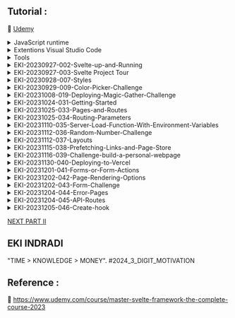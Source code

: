 ## Tutorial : 

:link: [Udemy](https://www.udemy.com/course/master-svelte-framework-the-complete-course-2023)

<details>
  <summary>JavaScript runtime</summary>

1. [NodeJs](https://nodejs.org/en) or [Multi Nodejs / Nvm Windows](https://github.com/EKI-INDRADI/install-multi-nodejs-version-windows) or [Multi Nodejs / Nvm Linux](https://github.com/EKI-INDRADI/install-multi-nodejs-version-linux)

</details>

<details>
  <summary>Extentions Visual Studio Code</summary>
  
1. [Svelte for VS Code](https://marketplace.visualstudio.com/items?itemName=svelte.svelte-vscode)

2. [ESLint](https://marketplace.visualstudio.com/items?itemName=dbaeumer.vscode-eslint)

3. [Prettier - Code formatter](https://marketplace.visualstudio.com/items?itemName=esbenp.prettier-vscode)

4. [indent-rainbow](https://marketplace.visualstudio.com/items?itemName=oderwat.indent-rainbow)

</details>

<details>
  <summary>Tools</summary>

1. [Svelte Society Tools](https://sveltesociety.dev/tools)

2. [REPL (WEB SVELTE CODE)](https://svelte.dev/repl/hello-world?version=3.50.1)

3. [Allow CORS: Access-Control-Allow-Origin](https://chrome.google.com/webstore/detail/allow-cors-access-control/lhobafahddgcelffkeicbaginigeejlf/related)

</details>



<details>
  <summary>EKI-20230927-002-Svelte-up-and-Running</summary>

```sh

npm init vite@latest

Project Name : demo
Select a framework : Svelte
Select a variant : JavaScript


  cd demo     
  npm install 
  npm run dev

```

</details>


<details>
  <summary>EKI-20230927-003-Svelte Project Tour</summary>

```sh
./package.json

  "scripts": {
    "dev": "vite",                 ---> npm run dev (run from code)
    "build": "vite build",         ---> npm run build (build code to production ./dist) 
    "preview": "vite preview"      ---> npm run preview (preview production ./dist)
  },

```

</details>

<details>
  <summary>EKI-20230928-007-Styles</summary>

```svelte

<style>
  h1 {
    color : red;
  }

  h2 {
    color : blue;
  }

  /* 
  
  include <Fun /> (not recomended) 
  
  :global(h2) {
    color : blue;
  } 

  recomended 
  create ./src/global.css
  update ./src/main.js

  
  */

</style>


```

</details>

<details>
  <summary>EKI-20230929-009-Color-Picker-Challenge</summary>


```sh

  https://milligram.io/#getting-started

  update ./index.html
  update ./src/App.svelte

```

index.html

```html
  <head>
    
    <!-- Google Fonts -->
    <link
      rel="stylesheet"
      href="https://fonts.googleapis.com/css?family=Roboto:300,300italic,700,700italic"
    />

    <!-- CSS Reset -->
    <link
      rel="stylesheet"
      href="https://cdnjs.cloudflare.com/ajax/libs/normalize/8.0.1/normalize.css"
    />

    <!-- Milligram CSS -->
    <link
      rel="stylesheet"
      href="https://cdnjs.cloudflare.com/ajax/libs/milligram/1.4.1/milligram.css"
    />

  </head>

  <body>
    <!-- <div id="app"></div> -->
    <div class="container" id="app"></div>
    <script type="module" src="/src/main.js"></script>
  </body>

```

</details>

<details>
  <summary>EKI-20231008-019-Deploying-Magic-Gather-Challenge</summary>

```sh

source : ./mtg-counter

github public : https://github.com/EKI-INDRADI/mtg-counter-deploy

server : https://vercel.com

deploy :

- https://mtg-counter-deploy.vercel.app/ 

- https://mtg-counter-deploy-m65aoeg47-eki-indradis-projects.vercel.app/

- https://mtg-counter-deploy-git-main-eki-indradis-projects.vercel.app/


```

</details>


<details>
  <summary>EKI-20231024-031-Getting-Started</summary>

```sh

npm create svelte@latest intro-site

Which Svelte app template?
- Skeleton project


Select Additional options ( user arrow keys/space bar)

Add Type checking with TypeScript?
- Yes, using Javascript with JSDoc comments

Add ESLint for code linting?
- No

Add pretier for code formatting?
- Yes

Add Playwright for browser testing?
- No

Add Vitest for unit testing?
- No


--

cd intro-site

npm install

npm run dev -- --open  (for auto open default browser & auto open page http://localhost:5173)


```

</details>


<details>
  <summary>EKI-20231025-033-Pages-and-Routes</summary>

```sh

http://localhost:5173/about

http://localhost:5173/contact

```

</details>


<details>
  <summary>EKI-20231025-034-Routing-Parameters</summary>

```sh

http://localhost:5173/person/1
http://localhost:5173/color/blue
http://localhost:5173/color/red


```

</details>


<details>
  <summary>EKI-20231110-035-Server-Load-Function-With-Environment-Variables</summary>

```sh

https://polygon.io/dashboard/api-keys
https://polygon.io/docs/stocks


create .env

API_KEY=D4qU8yDgffTwUTztFGmu_745j8xMOfdX
PUBLIC_API_KEY=unujnmsadWHJjkhuasdNMWnuacd_123kjjbasdbhkj
RANDOM_NUMBER=7

https://polygon.io/docs/options/getting-started
http://localhost:5173/stock/O:SPY251219C00650000
http://localhost:5173/stock/O:TSLA230113C00015000


http://localhost:5173/random/7
http://localhost:5173/random/32

```

</details>


<details>
  <summary>EKI-20231112-036-Random-Number-Challenge</summary>

```sh

create .env

RANDOM_NUMBER=7

http://localhost:5173/random/7
http://localhost:5173/random/32

```

</details>


<details>
  <summary>EKI-20231112-037-Layouts</summary>

```sh

create .env

SUPER_SECRET=sshhh!!!

http://localhost:5173/contact
http://localhost:5173/about

```

</details>


<details>
  <summary>EKI-20231115-038-Prefetching-Links-and-Page-Store</summary>

```sh

https://kit.svelte.dev/docs/link-options

data-sveltekit-preload-data

```

```svelte

<nav>
  <li><a data-sveltekit-preload-data href="/">Home</a></li>
	<li><a data-sveltekit-preload-data href="contact">Contact</a></li>
	<li><a data-sveltekit-preload-data href="about">About</a></li>
</nav>



```

data-sveltekit-preload-data = perpindahan routes menjadi lebih cepat memanfaat fungsi cache (tidak reload network)


```sh

https://kit.svelte.dev/docs/modules#$app-stores


```


```svelte

<script>

import { getStores, navigating, page, updated } from '$app/stores';

</script>

```

'$app/stores' = untuk mengeluarkan informasi dari fungsi terkait , ex : digunakan untuk check url path dengan tujuan untuk memvalidasi page layout link active  (brubah warna)


</details>



<details>
  <summary>EKI-20231116-039-Challenge-build-a-personal-webpage</summary>

```sh
https://kit.svelte.dev/

cd eki-rnd-svelte-sveltekit-2023
npm create svelte@latest personal-site

Which Svelte app template?
- Sekelton project

Add type checking with TypeScript?
- Yes, using Javascript with JSDoc comments

Select additional options (use arrow keys/space bar)

│  ◻ Add ESLint for code linting
│  ◼ Add Prettier for code formatting
│  ◻ Add Playwright for browser testing
│  ◻ Add Vitest for unit testing
│  ◻ Try out Svelte 5 beta


cd personal-site
npm install
npm run dev -- --open

```


```sh

https://getbootstrap.com/

cd personal-site
npm i bootstrap@5.3.2 -D


https://getbootstrap.com/docs/5.3/components/navbar/


```


```sh

https://zenquotes.io/
https://docs.zenquotes.io/zenquotes-documentation/
https://zenquotes.io/api/random/[your_key]

```

```sh

https://kit.svelte.dev/docs/modules#$app-stores

```



</details>


<details>
  <summary>EKI-20231130-040-Deploying-to-Vercel</summary>

```sh

source : ./personal-site

github public : https://github.com/EKI-INDRADI/personal-site-deploy

server : https://vercel.com

deploy :

- https://personal-site-deploy.vercel.app/ 

- https://personal-site-deploy-kiri65i85-eki-indradis-projects.vercel.app


```

</details>

<details>
  <summary>EKI-20231201-041-Forms-or-Form-Actions</summary>

```sh
#https://kit.svelte.dev/docs/form-actions


```

</details>


<details>
  <summary>EKI-20231202-042-Page-Rendering-Options</summary>

PRERENDER


mirip seperti constructor pada angular

```ts

// contoh angular :

// eksekusi sebelum ui muncul (PRERENDER)

constructor  { 
// run ...
}

// vs 

// eksekusi setelah ui muncul
ngOnit { 
// run  ..
}

```

perintah prerender pada sveltkit

+page.js
```js
export const prerender = true
```



--

SERVER SIDE VS CLIENT SIDE
```sh
# https://chat.openai.com/

ssr: true/false

Pada SvelteKit, SSR (Server-Side Rendering) dan CSR (Client-Side Rendering) adalah dua metode rendering yang berbeda untuk menghasilkan halaman web. SvelteKit memungkinkan Anda mengonfigurasi opsi halaman (page options) untuk mengontrol perilaku rendering halaman. Berikut adalah beberapa perbedaan antara opsi halaman untuk SSR dan CSR:

Pada halaman SSR, opsi ini biasanya diatur sebagai true untuk menunjukkan bahwa halaman tersebut akan di-render di sisi server.

Pada halaman CSR, opsi ini biasanya diatur sebagai false untuk menunjukkan bahwa halaman tersebut akan di-render di sisi klien.

// SSR Page
export let ssr = true;

// CSR Page
export let ssr = false;

```

```sh

#https://kit.svelte.dev/docs/page-options

# +page.js
export const ssr = false;
// If both `ssr` and `csr` are `false`, nothing will be rendered!


# +page.js
export const csr = false;
// If both `csr` and `ssr` are `false`, nothing will be rendered!

```



perbedaanya hanya berpengaruh ketika production


STEP 1

intro-site\src\routes\about\+page.js
```sh

export const prerender = true

```

intro-site\src\routes\contact\+page.server.js
```sh

export const csr = false;
export const ssr = true;

```

intro-site\src\routes\person\[id]\+page.js
```sh

export const csr = true;
export const ssr = false;

```

STEP 2


```sh
npm run build

npm run preview
```


STEP 3 (result)

http://localhost:4173/about (prerender) - view source

```html

<!DOCTYPE html>
<html lang="en">
	<head>
		<meta charset="utf-8" />
		<link rel="icon" href="./favicon.png" />
		<meta name="viewport" content="width=device-width, initial-scale=1" />
		
		<link href="./_app/immutable/assets/0.42d40de3.css" rel="stylesheet">
		<link rel="modulepreload" href="./_app/immutable/entry/start.57f840f0.js">
		<link rel="modulepreload" href="./_app/immutable/chunks/scheduler.cc1c0861.js">
		<link rel="modulepreload" href="./_app/immutable/chunks/singletons.9f3dd68e.js">
		<link rel="modulepreload" href="./_app/immutable/chunks/parse.bee59afc.js">
		<link rel="modulepreload" href="./_app/immutable/entry/app.e42f94c0.js">
		<link rel="modulepreload" href="./_app/immutable/chunks/index.10b1266b.js">
		<link rel="modulepreload" href="./_app/immutable/nodes/0.ab433938.js">
		<link rel="modulepreload" href="./_app/immutable/chunks/stores.96802055.js">
		<link rel="modulepreload" href="./_app/immutable/nodes/2.27ed13f7.js">
		<link rel="modulepreload" href="./_app/immutable/nodes/5.1f578d22.js">
	</head>
	<body data-sveltekit-preload-data="hover">
		<div style="display: contents">   <nav> <li><a data-sveltekit-preload-data href="/" class="svelte-1fbb995" data-svelte-h="svelte-xnw5qc">Home</a></li> <li><a data-sveltekit-preload-data href="contact" class="svelte-1fbb995" data-svelte-h="svelte-g9fcr8">Contact</a></li> <li><a data-sveltekit-preload-data href="about" class="svelte-1fbb995 active" data-svelte-h="svelte-1bvyusd">About</a></li> </nav> <h1>eki</h1> <h2>Path : /about</h2> <main><h2>SUPER SECRET PLEASE DONT LOOK &quot;sshhh!!!&quot;.</h2> <h1 data-svelte-h="svelte-soqi9t">About</h1>   </main> 
			
			<script>
				{
					__sveltekit_og4cwl = {
						base: new URL(".", location).pathname.slice(0, -1),
						env: {"PUBLIC_API_KEY":"unujnmsadWHJjkhuasdNMWnuacd_123kjjbasdbhkj"}
					};

					const element = document.currentScript.parentElement;

					const data = [{"type":"data","data":{name:"eki"},"uses":{}},{"type":"data","data":{secret:"sshhh!!!"},"uses":{}},null];

					Promise.all([
						import("./_app/immutable/entry/start.57f840f0.js"),
						import("./_app/immutable/entry/app.e42f94c0.js")
					]).then(([kit, app]) => {
						kit.start(app, element, {
							node_ids: [0, 2, 5],
							data,
							form: null,
							error: null
						});
					});
				}
			</script>
		</div>
	</body>
</html>

```

http://localhost:4173/contact (csr=false, ssr=true) - view source , halaman akan dirender di server

```html


<!DOCTYPE html>
<html lang="en">
	<head>
		<meta charset="utf-8" />
		<link rel="icon" href="./favicon.png" />
		<meta name="viewport" content="width=device-width, initial-scale=1" />
		
		<link href="./_app/immutable/assets/0.42d40de3.css" rel="stylesheet">
	</head>
	<body data-sveltekit-preload-data="hover">
		<div style="display: contents">   <nav> <li><a data-sveltekit-preload-data href="/" class="svelte-1fbb995" data-svelte-h="svelte-xnw5qc">Home</a></li> <li><a data-sveltekit-preload-data href="contact" class="svelte-1fbb995 active" data-svelte-h="svelte-g9fcr8">Contact</a></li> <li><a data-sveltekit-preload-data href="about" class="svelte-1fbb995" data-svelte-h="svelte-1bvyusd">About</a></li> </nav> <h1>eki</h1> <h2>Path : /contact</h2> <main><h2 data-svelte-h="svelte-1xrwqqx">Contact Special Layout</h2> <h1 data-svelte-h="svelte-tbczl2">Contact</h1>    <form method="POST"> <label for="email" data-svelte-h="svelte-1p9d3fm">Email</label> <input type="email" name="email" id="email"> <br>    <label for="Message" data-svelte-h="svelte-10jibt4">Message</label> <br> <textarea name="message" id="message" cols="30" rows="10"></textarea> <br>    <button type="submit" data-svelte-h="svelte-7fuxb2">Send Message</button></form>  </main> </div>
	</body>
</html>


```

http://localhost:4173/person/1 (csr=true, ssr=false) - view source , halaman akan dirender di client

```html

<!DOCTYPE html>
<html lang="en">
	<head>
		<meta charset="utf-8" />
		<link rel="icon" href="../favicon.png" />
		<meta name="viewport" content="width=device-width, initial-scale=1" />
		
	</head>
	<body data-sveltekit-preload-data="hover">
		<div style="display: contents">
			<script>
				{
					__sveltekit_og4cwl = {
						base: new URL("..", location).pathname.slice(0, -1),
						env: {"PUBLIC_API_KEY":"unujnmsadWHJjkhuasdNMWnuacd_123kjjbasdbhkj"}
					};

					const element = document.currentScript.parentElement;

					Promise.all([
						import("../_app/immutable/entry/start.57f840f0.js"),
						import("../_app/immutable/entry/app.e42f94c0.js")
					]).then(([kit, app]) => {
						kit.start(app, element);
					});
				}
			</script>
		</div>
	</body>
</html>

```

--

sveltekit adapter
```sh
https://kit.svelte.dev/docs/adapters

# intro-site\svelte.config.js

# import adapter from '@sveltejs/adapter-auto'; // default

# @sveltejs/adapter-cloudflare for Cloudflare Pages
# @sveltejs/adapter-cloudflare-workers for Cloudflare Workers
# @sveltejs/adapter-netlify for Netlify
# @sveltejs/adapter-node for Node servers
# @sveltejs/adapter-static for static site generation (SSG)
# @sveltejs/adapter-vercel for Vercel

# comunity adapter https://sveltesociety.dev/components#adapters

```

example : 

```bash

npm install --save-dev @sveltejs/adapter-static

```

Konfigurasi adapter:
Tambahkan adapter tersebut ke konfigurasi SvelteKit di berkas svelte.config.js:

svelte.config.js
```js

import adapter from '@sveltejs/adapter-auto';
// import adapter from '@sveltejs/adapter-static';


/** @type {import('@sveltejs/kit').Config} */
const config = {
	kit: {
		// adapter-auto only supports some environments, see https://kit.svelte.dev/docs/adapter-auto for a list.
		// If your environment is not supported or you settled on a specific environment, switch out the adapter.
		// See https://kit.svelte.dev/docs/adapters for more information about adapters.
		adapter: adapter()
	}
};

export default config;

```

```bash

npm run build

```



</details>


<details>
  <summary>EKI-20231202-043-Form-Challenge</summary>

```sh
https://kit.svelte.dev/

cd eki-rnd-svelte-sveltekit-2023
npm create svelte@latest form-challenge

Which Svelte app template?
- Sekelton project

Add type checking with TypeScript?
- Yes, using Javascript with JSDoc comments

Select additional options (use arrow keys/space bar)

│  ◻ Add ESLint for code linting
│  ◼ Add Prettier for code formatting
│  ◻ Add Playwright for browser testing
│  ◻ Add Vitest for unit testing
│  ◻ Try out Svelte 5 beta


cd form-challenge
npm install
npm run dev -- --open

```

</details>

<details>
  <summary>EKI-20231204-044-Error-Pages</summary>

```sh

# NOT FOUND ERROR HANDLE
http://localhost:5173/person/44

# FOUND
http://localhost:5173/person/1


# ERROR HANDLE
http://localhost:5173/random/2

```


```js

    // 1
    if (+params.id === 44) {
        throw error(404, {message : 'Person not found'})
    }


    //2
    // create intro-site\src\routes\+error.svelte  <<< auto redirect handle error with ui, makesure name '+error.svelte'

```

</details>

<details>
  <summary>EKI-20231204-045-API-Routes</summary>


```sh

# API - SERVER SIDE ROUTE
# https://kit.svelte.dev/docs/routing#server

# intro-site\src\routes\fish\+server.js
# http://localhost:5173/fish

# intro-site\src\routes\shark\+server.js
# http://localhost:5173/shark

```


</details>

<details>
  <summary>EKI-20231205-046-Create-hook</summary>


STEP 1
```sh

# hook -> semacem ctx / memory browser / cookies / untuk memory read data di routes tertentu (mirip middlewares) ex : permission page

# https://kit.svelte.dev/docs/hooks

# http://localhost:5173/random/2

# intro-site\src\hooks.server.js

# intro-site\src\routes\random\[number]\+page.server.js

```


TEST hooks
```js
// intro-site\src\hooks.server.js for test page http://localhost:5173/random/2

/** @type {import('@sveltejs/kit').Handle} */
export async function handle({ event, resolve }) {
    //https://kit.svelte.dev/docs/hooks

    // if (event.url.pathname.startsWith('/custom')) {
    // if (event.url.pathname.startsWith('/random')) { //  jika /random ->  http://localhost:5173/random
    // 	return new Response('custom response');
    // }

    console.log('ran on server')

    event.locals.user = await getUser();

    const response = await resolve(event);
    return response;
}


async function getUser() {
    return {
        email: 'eki@red.com',
        // admin : true // ADMIN USER
        admin : false // NORMAL USER
    }
}
```
STEP 1 TEST : http://localhost:5173/random/2





STEP 2

create
intro-site\src\routes\admin\+page.server.js

update
intro-site\src\hooks.server.js
```js

async function getUser() {
    return {
        email: 'eki@red.com',
        admin : true // ADMIN USER
        // admin : false // NORMAL USER
    }
}

```

STEP 2 TEST : http://localhost:5173/admin




NEXT STEP (OPTIONAL)


```js

// secure page (optional)
// https://kit.svelte.dev/docs/hooks

```


src/hooks.server.js
```js
import * as Sentry from '@sentry/node';
import crypto from 'crypto';

Sentry.init({/*...*/})

/** @type {import('@sveltejs/kit').HandleServerError} */
export async function handleError({ error, event }) {
	const errorId = crypto.randomUUID();
	// example integration with https://sentry.io/
	Sentry.captureException(error, { extra: { event, errorId } });

	return {
		message: 'Whoops!',
		errorId
	};
}
```

src/hooks.client.js
```js
import * as Sentry from '@sentry/svelte';

Sentry.init({/*...*/})

/** @type {import('@sveltejs/kit').HandleClientError} */
export async function handleError({ error, event }) {
	const errorId = crypto.randomUUID();
	// example integration with https://sentry.io/
	Sentry.captureException(error, { extra: { event, errorId } });

	return {
		message: 'Whoops!',
		errorId
	};
}
```


</details>


[NEXT PART II](https://github.com/EKI-INDRADI/eki-rnd-svelte-sveltekit-2023-part-2)


## EKI INDRADI

"TIME > KNOWLEDGE > MONEY". #2024_3_DIGIT_MOTIVATION

## Reference : 

:link: https://www.udemy.com/course/master-svelte-framework-the-complete-course-2023


